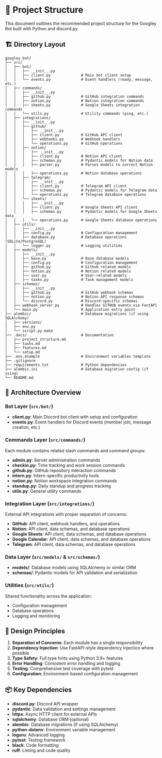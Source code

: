 # 📁 Project Structure

This document outlines the recommended project structure for the Googley Bot built with Python and discord.py.

## 🏗️ Directory Layout

```
googley_bot/
├── src/
│   ├── bot/
│   │   ├── __init__.py
│   │   ├── client.py              # Main bot client setup 
│   │   └── events.py              # Event handlers (ready, message, etc.) 
│   ├── commands/
│   │   ├── __init__.py
│   │   ├── github.py              # GitHub integration commands   
│   │   ├── notion.py              # Notion integration commands 
│   │   ├── sheets.py              # Google Sheets integration commands
│   │   └── utils.py               # Utility commands (ping, etc.) 
│   ├── integrations/
│   │   ├── __init__.py
│   │   ├── github/
│   │   │   ├── __init__.py
│   │   │   ├── client.py          # GitHub API client 
│   │   │   ├── webhooks.py        # Webhook handlers 
│   │   │   └── operations.py      # GitHub operations 
│   │   ├── notion/
│   │   │   ├── __init__.py
│   │   │   ├── client.py          # Notion API client 
│   │   │   ├── schemas.py         # Pydantic models for Notion data 
│   │   │   ├── parser.py          # Parses models to correct Notion models 
│   │   │   ├── operations.py      # Notion database operations
│   │   ├── telegram/
│   │   │   ├── __init__.py
│   │   │   ├── client.py          # Telegram API client 
│   │   │   ├── schemas.py         # Pydantic models for Telegram data  
│   │   │   └── operations.py      # Telegram database operations
│   │   └── sheets/ 
│   │   │   ├── __init__.py
│   │   │   ├── client.py          # Google Sheets API client 
│   │   │   ├── schemas.py         # Pydantic models for Google Sheets data
│   │   │   └── operations.py      # Google Sheets database operations
│   ├── utils/
│   │   ├── __init__.py
│   │   ├── config.py              # Configuration management 
│   │   ├── database.py            # Database operations (SQLite/PostgreSQL) 
│   │   └── logger.py              # Logging utilities   
│   ├── models/
│   │   ├── __init__.py
│   │   ├── base.py                # Base database models 
│   │   ├── config.py              # Configuration management
│   │   ├── github.py              # Github related models
│   │   ├── notion.py              # Notion related models
│   │   ├── user.py                # User-related models 
│   │   ├── tasks.py               # Task management models 
│   ├── schemas/
│   │   ├── __init__.py
│   │   ├── github.py              # GitHub webhook schemas 
│   │   ├── notion.py              # Notion API response schemas 
│   │   └── discord.py             # Discord-specific schemas  
│   ├── webhook_server.py          # Handles GITHUB events via FastAPI 
│   └── main.py                    # Application entry point
├── alembic/                       # Database migrations (if using SQLAlchemy)
│   ├── versions/
│   ├── env.py
│   └── script.py.mako
├── .docs/                         # Documentation
│   ├── project_structure.md
│   ├── tasks.md
│   ├── features.md
│   └── setup.md
├── .env.example                   # Environment variables template
├── .gitignore
├── requirements.txt               # Python dependencies
├── alembic.ini                    # Database migration config (if using)
└── README.md
```

## 🧩 Architecture Overview

### Bot Layer (`src/bot/`)
- **client.py**: Main Discord bot client with setup and configuration
- **events.py**: Event handlers for Discord events (member join, message creation, etc.)

### Commands Layer (`src/commands/`)
Each module contains related slash commands and command groups:
- **admin.py**: Server administration commands
- **checkin.py**: Time tracking and work session commands
- **github.py**: GitHub repository interaction commands
- **intern.py**: Intern-specific productivity tools
- **notion.py**: Notion workspace integration commands
- **standup.py**: Daily standup and progress tracking
- **utils.py**: General utility commands

### Integration Layer (`src/integrations/`)
External API integrations with proper separation of concerns:
- **GitHub**: API client, webhook handlers, and operations
- **Notion**: API client, data schemas, and database operations
- **Google Sheets**: API client, data schemas, and database operations
- **Google Calendar**: API client, data schemas, and database operations
- **Telegram**: API client, data schemas, and database operations

### Data Layer (`src/models/` & `src/schemas/`)
- **models/**: Database models using SQLAlchemy or similar ORM
- **schemas/**: Pydantic models for API validation and serialization

### Utilities (`src/utils/`)
Shared functionality across the application:
- Configuration management
- Database operations
- Logging and monitoring

## 🔧 Design Principles

1. **Separation of Concerns**: Each module has a single responsibility
2. **Dependency Injection**: Use FastAPI-style dependency injection where possible
3. **Type Safety**: Full type hints using Python 3.9+ features
4. **Error Handling**: Consistent error handling and logging
5. **Testing**: Comprehensive test coverage with pytest
6. **Configuration**: Environment-based configuration management

## 📦 Key Dependencies

- **discord.py**: Discord API wrapper
- **pydantic**: Data validation and settings management
- **httpx**: Async HTTP client for external APIs
- **sqlalchemy**: Database ORM (optional)
- **alembic**: Database migrations (if using SQLAlchemy)
- **python-dotenv**: Environment variable management
- **loguru**: Advanced logging
- **pytest**: Testing framework
- **black**: Code formatting
- **ruff**: Linting and code quality 
